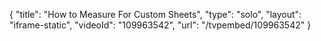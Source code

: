 {
    "title": "How to Measure For Custom Sheets",
    "type": "solo",
    "layout": "iframe-static",
    "videoId": "109963542",
    "url": "\/tvpembed\/109963542"
}